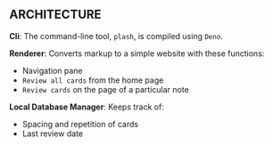 ## ARCHITECTURE

**Cli**: The command-line tool, `plash`, is compiled using `Deno`.

**Renderer**: Converts markup to a simple website with these functions:

- Navigation pane
- `Review all cards` from the home page
- `Review cards` on the page of a particular note

**Local Database Manager**: Keeps track of:

- Spacing and repetition of cards
- Last review date